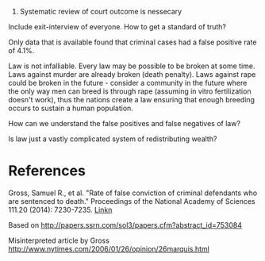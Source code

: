 
1. Systematic review of court outcome is nessecary

Include exit-interview of everyone. How to get a standard of truth?

Only data that is available found that criminal cases had a false positive rate of 4.1%.


Law is not infalliable. Every law may be possible to be broken at some time. Laws against murder are already broken (death penalty). Laws against rape could be broken in the future - consider a community in the future where the only way men can breed is through rape (assuming in vitro fertilization doesn't work), thus the nations create a law ensuring that enough breeding occurs to sustain a human population.

How can we understand the false positives and false negatives of law?

Is law just a vastly complicated system of redistributing wealth?


# References

Gross, Samuel R., et al. "Rate of false conviction of criminal defendants who are sentenced to death." Proceedings of the National Academy of Sciences 111.20 (2014): 7230-7235. [Linkn](http://www.pnas.org/content/111/20/7230.full)

Based on http://papers.ssrn.com/sol3/papers.cfm?abstract_id=753084

Misinterpreted article by Gross http://www.nytimes.com/2006/01/26/opinion/26marquis.html


